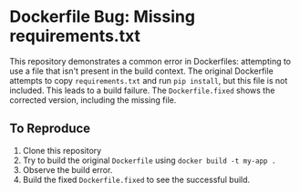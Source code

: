 # Dockerfile Bug: Missing requirements.txt
This repository demonstrates a common error in Dockerfiles: attempting to use a file that isn't present in the build context.
The original Dockerfile attempts to copy `requirements.txt` and run `pip install`, but this file is not included.  This leads to a build failure.
The `Dockerfile.fixed` shows the corrected version, including the missing file. 

## To Reproduce
1. Clone this repository
2. Try to build the original `Dockerfile` using `docker build -t my-app .`
3. Observe the build error.
4. Build the fixed `Dockerfile.fixed` to see the successful build.